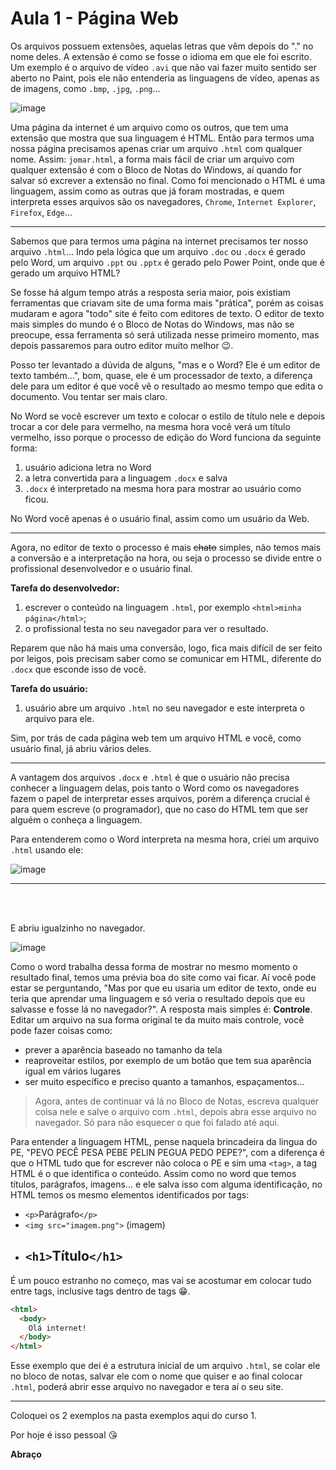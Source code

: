 # Aula 1 - Página Web

Os arquivos possuem extensões, aquelas letras que vêm depois do "." no nome deles. A extensão é como se fosse o idioma em que ele foi escrito. Um exemplo é o arquivo de vídeo `.avi` que não vai fazer muito sentido ser aberto no Paint, pois ele não entenderia as linguagens de vídeo, apenas as de imagens, como `.bmp`, `.jpg`, `.png`...

![image](https://user-images.githubusercontent.com/27368585/98619978-162e8480-22e3-11eb-968c-7fe33216fb82.png)

Uma página da internet é um arquivo como os outros, que tem uma extensão que mostra que sua linguagem é HTML. Então para termos uma nossa página precisamos apenas criar um arquivo `.html` com qualquer nome. Assim: `jomar.html`, a forma mais fácil de criar um arquivo com qualquer extensão é com o Bloco de Notas do Windows, aí quando for salvar só excrever a extensão no final. Como foi mencionado o HTML é uma linguagem, assim como as outras que já foram mostradas, e quem interpreta esses arquivos são os navegadores, `Chrome`, `Internet Explorer`, `Firefox`, `Edge`...

---

Sabemos que para termos uma página na internet precisamos ter nosso arquivo `.html`... Indo pela lógica que um arquivo `.doc` ou `.docx` é gerado pelo Word, um arquivo `.ppt` ou `.pptx` é gerado pelo Power Point, onde que é gerado um arquivo HTML?

Se fosse há algum tempo atrás a resposta seria maior, pois existiam ferramentas que criavam site de uma forma mais "prática", porém as coisas mudaram e agora "todo" site é feito com editores de texto. O editor de texto mais simples do mundo é o Bloco de Notas do Windows, mas não se preocupe, essa ferramenta só será utilizada nesse primeiro momento, mas depois passaremos para outro editor muito melhor 😉.

Posso ter levantado a dúvida de alguns, "mas e o Word? Ele é um editor de texto também...", bom, quase, ele é um processador de texto, a diferença dele para um editor é que você vê o resultado ao mesmo tempo que edita o documento. Vou tentar ser mais claro.

No Word se você escrever um texto e colocar o estilo de título nele e depois trocar a cor dele para vermelho, na mesma hora você verá um título vermelho, isso porque o processo de edição do Word funciona da seguinte forma:

1. usuário adiciona letra no Word
2. a letra convertida para a linguagem `.docx` e salva
3. `.docx` é interpretado na mesma hora para mostrar ao usuário como ficou.

No Word você apenas é o usuário final, assim como um usuário da Web.

---

Agora, no editor de texto o processo é mais <s>chato</s> simples, não temos mais a conversão e a interpretação na hora, ou seja o processo se divide entre o profissional desenvolvedor e o usuário final.

**Tarefa do desenvolvedor:**

1. escrever o conteúdo na linguagem `.html`, por exemplo `<html>minha página</html>`;
2. o profissional testa no seu navegador para ver o resultado.

Reparem que não há mais uma conversão, logo, fica mais difícil de ser feito por leigos, pois precisam saber como se comunicar em HTML, diferente do `.docx` que esconde isso de você.

**Tarefa do usuário:**

1. usuário abre um arquivo `.html` no seu navegador e este interpreta o arquivo para ele.

Sim, por trás de cada página web tem um arquivo HTML e você, como usuário final, já abriu vários deles.

---

A vantagem dos arquivos `.docx` e `.html` é que o usuário não precisa conhecer a linguagem delas, pois tanto o Word como os navegadores fazem o papel de interpretar esses arquivos, porém a diferença crucial é para quem escreve (o programador), que no caso do HTML tem que ser alguém o conheça a linguagem.

Para entenderem como o Word interpreta na mesma hora, criei um arquivo `.html` usando ele:

![image](https://user-images.githubusercontent.com/27368585/98623024-99eb6f80-22e9-11eb-808a-0ee0c44a8709.png)

---

<br><br>

E abriu igualzinho no navegador.

![image](https://user-images.githubusercontent.com/27368585/98623147-d5863980-22e9-11eb-8f98-8e0cb646b58c.png)

Como o word trabalha dessa forma de mostrar no mesmo momento o resultado final, temos uma prévia boa do site como vai ficar. Aí você pode estar se perguntando, "Mas por que eu usaria um editor de texto, onde eu teria que aprendar uma linguagem e só veria o resultado depois que eu salvasse e fosse lá no navegador?". A resposta mais simples é: **Controle**. Editar um arquivo na sua forma original te da muito mais controle, você pode fazer coisas como:

- prever a aparência baseado no tamanho da tela
- reaproveitar estilos, por exemplo de um botão que tem sua aparência igual em vários lugares
- ser muito específico e preciso quanto a tamanhos, espaçamentos...

> Agora, antes de continuar vá lá no Bloco de Notas, escreva qualquer coisa nele e salve o arquivo com `.html`, depois abra esse arquivo no navegador. Só para não esquecer o que foi falado até aqui.

Para entender a linguagem HTML, pense naquela brincadeira da lingua do PE, "PEVO PECÊ PESA PEBE PELIN PEGUA PEDO PEPE?", com a diferença é que o HTML tudo que for escrever não coloca o PE e sim uma `<tag>`, a tag HTML é o que identifica o conteúdo. Assim como no word que temos títulos, parágrafos, imagens... e ele salva isso com alguma identificação, no HTML temos os mesmo elementos identificados por tags:

- `<p>`Parágrafo`</p>`
- `<img src="imagem.png">` (imagem)
- ## `<h1>`Título`</h1>`

É um pouco estranho no começo, mas vai se acostumar em colocar tudo entre tags, inclusive tags dentro de tags 😁.

```html
<html>
  <body>
    Olá internet!
  </body>
</html>
```

Esse exemplo que dei é a estrutura inicial de um arquivo `.html`, se colar ele no bloco de notas, salvar ele com o nome que quiser e ao final colocar `.html`, poderá abrir esse arquivo no navegador e tera aí o seu site.

---

Coloquei os 2 exemplos na pasta exemplos aqui do curso 1.

Por hoje é isso pessoal 😘

**Abraço**
